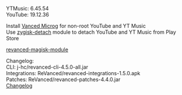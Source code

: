 YTMusic: 6.45.54  
YouTube: 19.12.36  

Install [Vanced Microg](https://github.com/TeamVanced/VancedMicroG/releases) for non-root YouTube and YT Music  
Use [zygisk-detach](https://github.com/j-hc/zygisk-detach) module to detach YouTube and YT Music from Play Store  

[revanced-magisk-module](https://github.com/j-hc/revanced-magisk-module)  

Changelog:  
CLI: j-hc/revanced-cli-4.5.0-all.jar  
Integrations: ReVanced/revanced-integrations-1.5.0.apk  
Patches: ReVanced/revanced-patches-4.4.0.jar  
[Changelog](https://github.com/ReVanced/revanced-patches/releases/tag/v4.4.0)  
